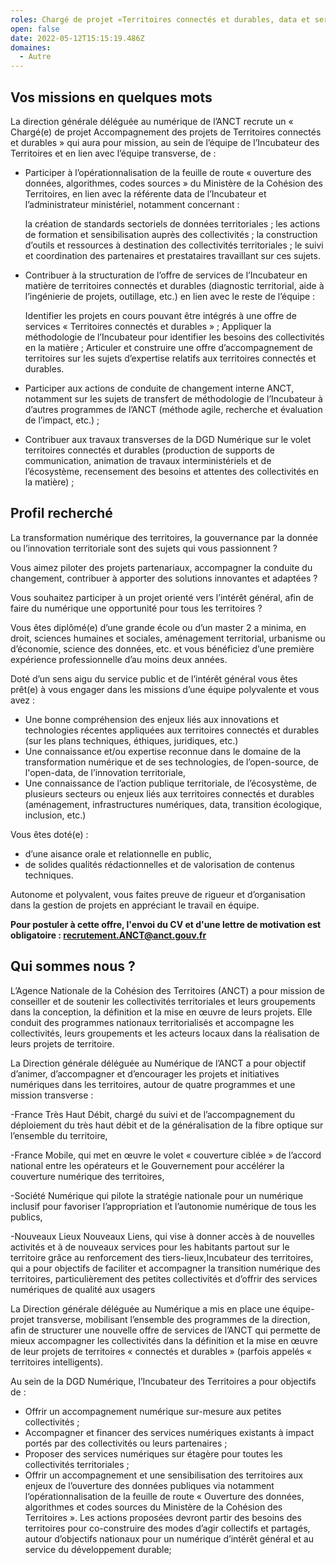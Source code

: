 ```yaml
---
roles: Chargé de projet «Territoires connectés et durables, data et services» F/H
open: false
date: 2022-05-12T15:15:19.486Z
domaines:
  - Autre
---
```

## **Vos missions en quelques mots**

La direction générale déléguée au numérique de l’ANCT recrute un « Chargé(e) de projet Accompagnement des projets de Territoires connectés et durables » qui aura pour mission, au sein de l’équipe de l’Incubateur des Territoires et en lien avec l’équipe transverse, de :

* Participer à l’opérationnalisation de la feuille de route « ouverture des données, algorithmes, codes sources » du Ministère de la Cohésion des Territoires, en lien avec la référente data de l’Incubateur et l’administrateur ministériel, notamment concernant :

    la création de standards sectoriels de données territoriales ;
    les actions de formation et sensibilisation auprès des collectivités ;
    la construction d’outils et ressources à destination des collectivités territoriales ;
    le suivi et coordination des partenaires et prestataires travaillant sur ces sujets.


* Contribuer à la structuration de l’offre de services de l’Incubateur en matière de territoires connectés et durables (diagnostic territorial, aide à l’ingénierie de projets, outillage, etc.) en lien avec le reste de l’équipe :

    Identifier les projets en cours pouvant être intégrés à une offre de services « Territoires connectés et durables » ;
    Appliquer la méthodologie de l’Incubateur pour identifier les besoins des collectivités en la matière ;
    Articuler et construire une offre d’accompagnement de territoires sur les sujets d’expertise relatifs aux territoires connectés et durables.
* Participer aux actions de conduite de changement interne ANCT, notamment sur les sujets de transfert de méthodologie de l’Incubateur à d’autres programmes de l’ANCT (méthode agile, recherche et évaluation de l’impact, etc.) ;
* Contribuer aux travaux transverses de la DGD Numérique sur le volet territoires connectés et durables (production de supports de communication, animation de travaux interministériels et de l’écosystème, recensement des besoins et attentes des collectivités en la matière) ;




## Profil recherché

La transformation numérique des territoires, la gouvernance par la donnée ou l’innovation territoriale sont des sujets qui vous passionnent ?

Vous aimez piloter des projets partenariaux, accompagner la conduite du changement, contribuer à apporter des solutions innovantes et adaptées ?

Vous souhaitez participer à un projet orienté vers l’intérêt général, afin de faire du numérique une opportunité pour tous les territoires ?

Vous êtes diplômé(e) d’une grande école ou d’un master 2 a minima, en droit, sciences humaines et sociales, aménagement territorial, urbanisme ou d’économie, science des données, etc. et vous bénéficiez d’une première expérience professionnelle d’au moins deux années.

Doté d’un sens aigu du service public et de l’intérêt général vous êtes prêt(e) à vous engager dans les missions d’une équipe polyvalente et vous avez :

* Une bonne compréhension des enjeux liés aux innovations et technologies récentes appliquées aux territoires connectés et durables (sur les plans techniques, éthiques, juridiques, etc.)
* Une connaissance et/ou expertise reconnue dans le domaine de la transformation numérique et de ses technologies, de l’open-source, de l'open-data, de l’innovation territoriale,
* Une connaissance de l’action publique territoriale, de l’écosystème, de plusieurs secteurs ou enjeux liés aux territoires connectés et durables (aménagement, infrastructures numériques, data, transition écologique, inclusion,  etc.)

Vous êtes doté(e) :

* d’une aisance orale et relationnelle en public,
* de solides qualités rédactionnelles et de valorisation de contenus techniques.

Autonome et polyvalent, vous faites preuve de rigueur et d’organisation dans la gestion de projets en appréciant le travail en équipe.


**Pour postuler à cette offre, l'envoi du CV et d'une lettre de motivation est obligatoire :  recrutement.ANCT@anct.gouv.fr**





## Qui sommes nous ?

L’Agence Nationale de la Cohésion des Territoires (ANCT) a pour mission de conseiller et de soutenir les collectivités territoriales et leurs groupements dans la conception, la définition et la mise en œuvre de leurs projets. Elle conduit des programmes nationaux territorialisés et accompagne les collectivités, leurs groupements et les acteurs locaux dans la réalisation de leurs projets de territoire.

La Direction générale déléguée au Numérique de l’ANCT a pour objectif d’animer, d’accompagner et d’encourager les projets et initiatives numériques dans les territoires, autour de quatre programmes et une mission transverse :

\-France Très Haut Débit, chargé du suivi et de l’accompagnement du déploiement du très haut débit et de la généralisation de la fibre optique sur l’ensemble du territoire,

\-France Mobile, qui met en œuvre le volet « couverture ciblée » de l’accord national entre les opérateurs et le Gouvernement pour accélérer la couverture numérique des territoires,

\-Société Numérique qui pilote la stratégie nationale pour un numérique inclusif pour favoriser l’appropriation et l’autonomie numérique de tous les publics,

\-Nouveaux Lieux Nouveaux Liens, qui vise à donner accès à de nouvelles activités et à de nouveaux services pour les habitants partout sur le territoire grâce au renforcement des tiers-lieux,Incubateur des territoires, qui a pour objectifs de faciliter et accompagner la transition numérique des territoires, particulièrement des petites collectivités et d’offrir des services numériques de qualité aux usagers


La Direction générale déléguée au Numérique a mis en place une équipe-projet transverse, mobilisant l’ensemble des programmes de la direction, afin de structurer une nouvelle offre de services de l’ANCT qui permette de mieux accompagner les collectivités dans la définition et la mise en œuvre de leur projets de territoires « connectés et durables » (parfois appelés « territoires intelligents).


Au sein de la DGD Numérique, l’Incubateur des Territoires a pour objectifs de :

* Offrir un accompagnement numérique sur-mesure aux petites collectivités ;
* Accompagner et financer des services numériques existants à impact portés par des collectivités ou leurs partenaires ;
* Proposer des services numériques sur étagère pour toutes les collectivités territoriales ;
* Offrir un accompagnement et une sensibilisation des territoires aux enjeux de l’ouverture des données publiques via notamment l’opérationnalisation de la feuille de route « Ouverture des données, algorithmes et codes sources du Ministère de la Cohésion des Territoires ».
  Les actions proposées devront partir des besoins des territoires pour co-construire des modes d’agir collectifs et partagés, autour d’objectifs nationaux pour un numérique d’intérêt général et au service du développement durable;
